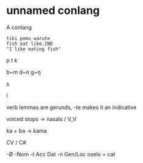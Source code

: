 # unnamed conlang

A conlang

```
tiki pomu warute
fish eat like.IND
"I like eating fish"
```

p t k

b~m d~n g~ŋ

s

l

verb lemmas are gerunds, -te makes it an indicative

voiced stops -> nasals / V_V

ka + ba -> kama

CV / C#

-Ø -Nom
-t Acc
Dat
-n Gen/Loc
oselo = cat

